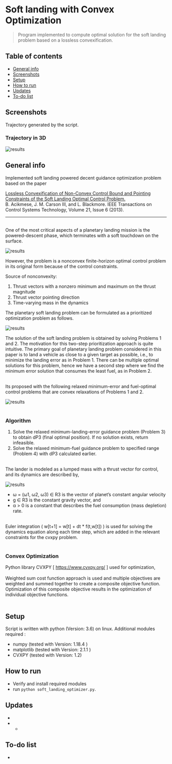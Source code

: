 # Soft landing with Convex Optimization
> Program implemented to compute optimal solution for the soft landing problem based on a lossless convexification.   

## Table of contents
* [General info](#general-info)
* [Screenshots](#screenshots)
* [Setup](#setup)
* [How to run ](#how)
* [Updates](#updates)
* [To-do list](#to-do)


## Screenshots
Trajectory generated by the script.   
### Trajectory in 3D   

![results](img/trajectory.png)      


## General info
Implemented soft landing powered decent guidance optimization problem based on the paper   

[Lossless Convexification of Non-Convex Control Bound and Pointing Constraints of the Soft Landing Optimal Control Problem.](http://www.larsblackmore.com/iee_tcst13.pdf)     
B. Acikmese, J. M. Carson III, and L. Blackmore. IEEE Transactions on Control Systems Technology, Volume 21, Issue 6 (2013).   
***   

&nbsp;         
One of the most critical aspects of a planetary landing mission is the powered-descent phase, which terminates with a soft touchdown on the surface.     

![results](./img/glideslope.png)   

However, the problem is a nonconvex finite-horizon optimal control problem in its original form because of the control constraints.    

Source of nonconvexity:    

1. Thrust vectors with a nonzero minimum and maximum on the thrust magnitude     
2. Thrust vector pointing direction    
3. Time-varying mass in the dynamics

The planetary soft landing problem can be formulated as a prioritized optimization problem as
follows.

![results](./img/problem_formulation.png)   

The solution of the soft landing problem is obtained by solving Problems 1 and 2. The motivation for this two-step prioritization approach is quite intuitive. The primary goal of planetary landing problem considered in this paper is to land a vehicle as close to a given target as possible, i.e., to minimize the landing error as in Problem 1. There can be multiple optimal solutions for this problem, hence we have a second step where we find the minimum error solution that consumes the least fuel, as in Problem 2.          
&nbsp;    

Its proposed with the following relaxed minimum-error and fuel-optimal control problems that are convex relaxations of Problems 1 and 2.   

![results](./img/problem_solution.png)   
&nbsp;    


### Algorithm    

1. Solve the relaxed minimum-landing-error guidance problem (Problem 3) to obtain dP3 (final optimal position). If no solution exists, return infeasible.  
2. Solve the relaxed minimum-fuel guidance problem to specified range (Problem 4) with dP3 calculated earlier.   
  
&nbsp;   
The lander is modeled as a lumped mass with a thrust vector for control, and its dynamics are described by,    

![results](./img/dynamics.png)   

*  ω = (ω1, ω2, ω3) ∈ R3 is the vector of planet’s constant angular velocity   
*  g ∈ R3 is the constant gravity vector, and     
*  α > 0 is a constant that describes the fuel consumption (mass depletion) rate.   


&nbsp;     
Euler integration ( w[t+1] = w[t] + dt * f(t,w[t]) ) is used for solving the dynamics equation along each time step, which are added in the relevant constraints for the cvxpy problem.  
&nbsp;    
### Convex Optimization    

Python library CVXPY [ https://www.cvxpy.org/ ] used for optimization,    
&nbsp;        
Weighted sum cost function approach is used and multiple objectives are weighted and summed together to create a composite objective function. Optimization of this composite objective results in the optimization of individual objective functions.     
&nbsp;   

## Setup
Script is written with python (Version: 3.6) on linux. Additional modules required :   

* numpy  (tested with Version: 1.18.4 )
* matplotlib  (tested with Version: 2.1.1 )
* CVXPY (tested with Version: 1.2)

## How to run   
* Verify and install required modules 
* run `python soft_landing_optimizer.py`. 


## Updates   
*   
*   *  

## To-do list
* 

